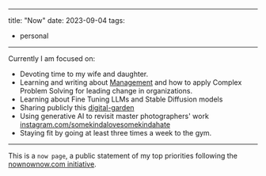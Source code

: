

---
title: "Now"
date: 2023-09-04
tags:
- personal
---

Currently I am focused on:
- Devoting time to my wife and daughter.
- Learning and writing about [Management](mocs/moc-management.md) and how to apply Complex Problem Solving for leading change in organizations.
- Learning about Fine Tuning LLMs and Stable Diffusion models
- Sharing publicly this [digital-garden](mocs/digital-garden.md)
- Using generative AI to revisit master photographers' work [instagram.com/somekindalovesomekindahate](https://www.instagram.com/somekindalovesomekindahate/)
- Staying fit by going at least three times a week to the gym.

---
This is a `now page`, a public statement of my top priorities following the [nownownow.com initiative](https://nownownow.com/about). 